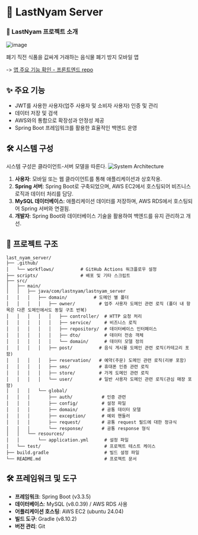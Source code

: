 # 🌟 LastNyam Server

### 📖 LastNyam 프로젝트 소개

  ![image](https://github.com/user-attachments/assets/968f40b6-70de-4b74-9f88-e9c187da5530)

폐기 직전 식품을 값싸게 거래하는 음식물 폐기 방지 모바일 앱

-> [앱 주요 기능 확인 - 프론트엔드 repo](https://github.com/LastNyam/last_nyam_fe?tab=readme-ov-file#-%EF%B8%8F%EC%A3%BC%EC%9A%94-%EA%B8%B0%EB%8A%A5)



## ✨ 주요 기능
- JWT를 사용한 사용자(업주 사용자 및 소비자 사용자) 인증 및 관리
- 데이터 저장 및 검색
- AWS와의 통합으로 확장성과 안정성 제공
- Spring Boot 프레임워크를 활용한 효율적인 백엔드 운영



## 🛠️ 시스템 구성
시스템 구성은 클라이언트-서버 모델을 따른다.
![System Architecture](https://github.com/user-attachments/assets/2768f5d2-4b63-4361-bdc8-29c8a455c896)

1. **사용자**: 모바일 또는 웹 클라이언트를 통해 애플리케이션과 상호작용.
2. **Spring 서버**: Spring Boot로 구축되었으며, AWS EC2에서 호스팅되어 비즈니스 로직과 데이터 처리를 담당.
3. **MySQL 데이터베이스**: 애플리케이션 데이터를 저장하며, AWS RDS에서 호스팅되어 Spring 서버와 연결됨.
4. **개발자**: Spring Boot와 데이터베이스 기술을 활용하여 백엔드를 유지 관리하고 개선.



## 📂 프로젝트 구조

```
last_nyam_server/
├── .github/
│   └── workflows/          # GitHub Actions 워크플로우 설정
├── scripts/                # 배포 및 기타 스크립트
├── src/
│   ├── main/
│   │   ├── java/com/lastnyam/lastnyam_server
│   │   │   ├── domain/          # 도메인 별 폴더
│   │   │   │   ├── owner/         # 업주 사용자 도메인 관련 로직 (폴더 내 항목은 다른 도메인에서도 동일 구조 반복)
│   │   │   │   │   ├── controller/  # HTTP 요청 처리
│   │   │   │   │   ├── service/     # 비즈니스 로직
│   │   │   │   │   ├── repository/  # 데이터베이스 인터페이스
│   │   │   │   │   ├── dto/         # 데이터 전송 객체
│   │   │   │   │   └── domain/      # 데이터 모델 정의
│   │   │   │   ├── post/          # 음식 게시물 도메인 관련 로직(카테고리 포함)
│   │   │   │   ├── reservation/   # 예약(주문) 도메인 관련 로직(리뷰 포함)
│   │   │   │   ├── sms/           # 휴대폰 인증 관련 로직
│   │   │   │   ├── store/         # 가게 도메인 관련 로직
│   │   │   │   └── user/          # 일반 사용자 도메인 관련 로직(관심 매장 포함)
│   │   │   └── global/
│   │   │       ├── auth/           # 인증 관련
│   │   │       ├── config/         # 설정 파일
│   │   │       ├── domain/         # 공통 데이터 모델
│   │   │       ├── exception/      # 예외 핸들러
│   │   │       ├── request/        # 공통 request 필드에 대한 정규식
│   │   │       └── response/       # 공통 response 형식
│   │   └── resources/
│   │       └── application.yml      # 설정 파일
│   └── test/                        # 프로젝트 테스트 케이스
├── build.gradle                     # 빌드 설정 파일
└── README.md                        # 프로젝트 문서

```



## 🛠️ 프레임워크 및 도구

- **프레임워크**: Spring Boot (v3.3.5)
- **데이터베이스**: MySQL (v8.0.39) / AWS RDS 사용
- **어플리케이션 호스팅**: AWS EC2 (ubuntu 24.04)
- **빌드 도구**: Gradle (v8.10.2)
- **버전 관리**: Git


